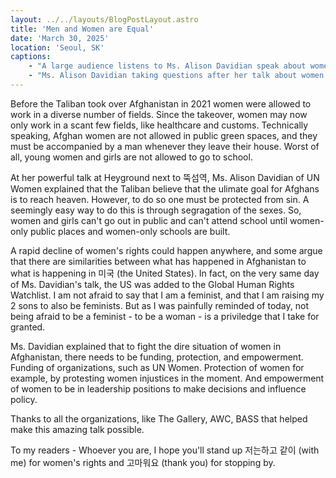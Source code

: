 ```yaml
---
layout: ../../layouts/BlogPostLayout.astro
title: 'Men and Women are Equal'
date: 'March 30, 2025'
location: 'Seoul, SK'
captions:
    - "A large audience listens to Ms. Alison Davidian speak about women in Afghanistan on March 11, 2025 at Heyground coworking space in Seoul, SK"
    - "Ms. Alison Davidian taking questions after her talk about women in Afghanistan on March 11, 2025 at Heyground coworking space in Seoul, SK"
---
```

Before the Taliban took over Afghanistan in 2021 women were allowed to work in a diverse number of fields. Since the takeover, women may now only work in a scant few fields, like healthcare and customs. Technically speaking, Afghan women are not allowed in public green spaces, and they must be accompanied by a man whenever they leave their house. Worst of all, young women and girls are not allowed to go to school.

At her powerful talk at Heyground next to 뚝섬역, Ms. Alison Davidian of UN Women explained that the Taliban believe that the ulimate goal for Afghans is to reach heaven. However, to do so one must be protected from sin. A seemingly easy way to do this is through segragation of the sexes. So, women and girls can't go out in public and can't attend school until women-only public places and women-only schools are built. 

A rapid decline of women's rights could happen anywhere, and some argue that there are similarities between what has happened in Afghanistan to what is happening in 미국 (the United States). In fact, on the very same day of Ms. Davidian's talk, the US was added to the Global Human Rights Watchlist. I am not afraid to say that I am a feminist, and that I am raising my 2 sons to also be feminists. But as I was painfully reminded of today, not being afraid to be a feminist - to be a woman - is a priviledge that I take for granted.

Ms. Davidian explained that to fight the dire situation of women in Afghanistan, there needs to be funding, protection, and empowerment. Funding of organizations, such as UN Women. Protection of women for example, by protesting women injustices in the moment. And empowerment of women to be in leadership positions to make decisions and influence policy.

Thanks to all the organizations, like The Gallery, AWC, BASS that helped make this amazing talk possible.

To my readers - Whoever you are, I hope you'll stand up 저는하고 같이 (with me) for women's rights and 고마워요 (thank you) for stopping by.